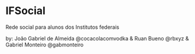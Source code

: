 # IFSocial
Rede social para alunos dos Institutos federais


by: João Gabriel de Almeida @cocacolacomvodka & Ruan Bueno @rbxyz & Gabriel Monteiro @gabmonteiro
